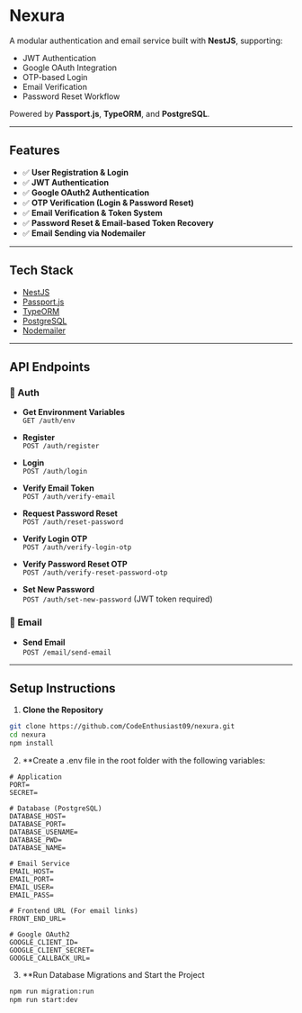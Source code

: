 # Nexura

A modular authentication and email service built with **NestJS**, supporting:

- JWT Authentication
- Google OAuth Integration
- OTP-based Login
- Email Verification
- Password Reset Workflow

Powered by **Passport.js**, **TypeORM**, and **PostgreSQL**.

---

## Features

- ✅ **User Registration & Login**
- ✅ **JWT Authentication**
- ✅ **Google OAuth2 Authentication**
- ✅ **OTP Verification (Login & Password Reset)**
- ✅ **Email Verification & Token System**
- ✅ **Password Reset & Email-based Token Recovery**
- ✅ **Email Sending via Nodemailer**

---

## Tech Stack

- [NestJS](https://nestjs.com/)
- [Passport.js](http://www.passportjs.org/)
- [TypeORM](https://typeorm.io/)
- [PostgreSQL](https://www.postgresql.org/)
- [Nodemailer](https://nodemailer.com/)

---

## API Endpoints

### 📖 Auth

- **Get Environment Variables**  
  `GET /auth/env`

- **Register**  
  `POST /auth/register`

- **Login**  
  `POST /auth/login`

- **Verify Email Token**  
  `POST /auth/verify-email`

- **Request Password Reset**  
  `POST /auth/reset-password`

- **Verify Login OTP**  
  `POST /auth/verify-login-otp`

- **Verify Password Reset OTP**  
  `POST /auth/verify-reset-password-otp`

- **Set New Password**  
  `POST /auth/set-new-password` (JWT token required)

### 📧 Email

- **Send Email**  
  `POST /email/send-email`

---

## Setup Instructions

1. **Clone the Repository**

```bash
git clone https://github.com/CodeEnthusiast09/nexura.git
cd nexura
npm install
```

2. **Create a .env file in the root folder with the following variables:

```.env
# Application
PORT=
SECRET=

# Database (PostgreSQL)
DATABASE_HOST=
DATABASE_PORT=
DATABASE_USENAME=
DATABASE_PWD=
DATABASE_NAME=

# Email Service
EMAIL_HOST=
EMAIL_PORT=
EMAIL_USER=
EMAIL_PASS=

# Frontend URL (For email links)
FRONT_END_URL=

# Google OAuth2
GOOGLE_CLIENT_ID= 
GOOGLE_CLIENT_SECRET= 
GOOGLE_CALLBACK_URL= 
```

3. **Run Database Migrations and Start the Project

```bash
npm run migration:run
npm run start:dev
```
